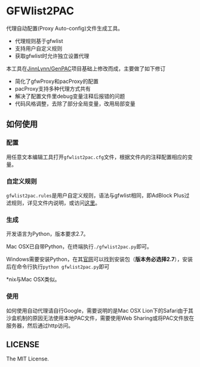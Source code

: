 # GFWlist2PAC

代理自动配置(Proxy Auto-config)文件生成工具。

* 代理规则基于gfwlist
* 支持用户自定义规则
* 获取gfwlist时允许独立设置代理

本工具在[JinnLynn/GenPAC](https://github.com/JinnLynn/GenPAC)项目基础上修改而成，主要做了如下修订
* 简化了gfwProxy和pacProxy的配置
* pacProxy支持多种代理方式共有
* 解决了配置文件里debug变量注释后报错的问题
* 代码风格调整，去除了部分全局变量，改用局部变量

## 如何使用

### 配置

用任意文本编辑工具打开`gfwlist2pac.cfg`文件，根据文件内的注释配置相应的变量。

### 自定义规则

`gfwlist2pac.rules`是用户自定义规则，语法与gfwlist相同，即AdBlock Plus过滤规则，详见文件内说明，或访问[这里][4]。

### 生成

开发语言为Python，版本要求2.7。

Mac OSX已自带Python，在终端执行`./gfwlist2pac.py`即可。

Windows需要安装Python，在其[官网][3]可以找到安装包（**版本务必选择2.7**），安装后在命令行执行`python gfwlist2pac.py`即可

*nix与Mac OSX类似。

### 使用

如何使用自动代理请自行Google，需要说明的是Mac OSX Lion下的Safari由于其沙盒机制的原因无法使用本地PAC文件，需要使用Web Sharing或将PAC文件放在服务器，然后通过http访问。

## LICENSE

The MIT License.

[1]:http://codelife.me
[2]:http://creativecommons.org/licenses/by/3.0/
[3]:http://www.python.org/
[4]:http://adblockplus.org/en/filters